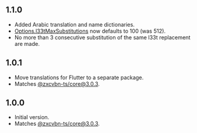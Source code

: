 ## 1.1.0

- Added Arabic translation and name dictionaries.
- [Options.l33tMaxSubstitutions](https://pub.dev/documentation/zxcvbnm/latest/options/Options/l33tMaxSubstitutions.html) now defaults to 100 (was 512).
- No more than 3 consecutive substitution of the same l33t replacement are made.

## 1.0.1

- Move translations for Flutter to a separate package.
- Matches [@zxcvbn-ts/core@3.0.3](https://github.com/zxcvbn-ts/zxcvbn/tree/%40zxcvbn-ts/core%403.0.3).

## 1.0.0

- Initial version.
- Matches [@zxcvbn-ts/core@3.0.3](https://github.com/zxcvbn-ts/zxcvbn/tree/%40zxcvbn-ts/core%403.0.3).
